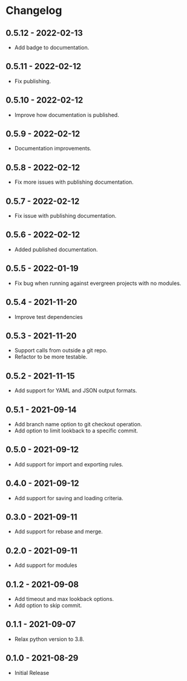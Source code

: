 # Changelog

## 0.5.12 - 2022-02-13
- Add badge to documentation.

## 0.5.11 - 2022-02-12
- Fix publishing.

## 0.5.10 - 2022-02-12
- Improve how documentation is published.

## 0.5.9 - 2022-02-12
- Documentation improvements.

## 0.5.8 - 2022-02-12
- Fix more issues with publishing documentation.

## 0.5.7 - 2022-02-12
- Fix issue with publishing documentation.

## 0.5.6 - 2022-02-12
- Added published documentation.

## 0.5.5 - 2022-01-19
- Fix bug when running against evergreen projects with no modules.

## 0.5.4 - 2021-11-20
- Improve test dependencies

## 0.5.3 - 2021-11-20
- Support calls from outside a git repo.
- Refactor to be more testable.

## 0.5.2 - 2021-11-15
- Add support for YAML and JSON output formats.

## 0.5.1 - 2021-09-14
- Add branch name option to git checkout operation.
- Add option to limit lookback to a specific commit.

## 0.5.0 - 2021-09-12
- Add support for import and exporting rules.

## 0.4.0 - 2021-09-12
- Add support for saving and loading criteria.

## 0.3.0 - 2021-09-11
- Add support for rebase and merge.

## 0.2.0 - 2021-09-11
- Add support for modules

## 0.1.2 - 2021-09-08
- Add timeout and max lookback options.
- Add option to skip commit.

## 0.1.1 - 2021-09-07
- Relax python version to 3.8.

## 0.1.0 - 2021-08-29
- Initial Release
